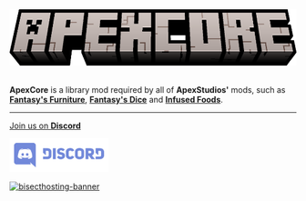 <center><img src="https://raw.githubusercontent.com/ApexStudios-Dev/.github/refs/heads/master/assets/minecraft/new/apexcore.png" alt="mod-logo" width="531" height="99"></center>

<br>

**ApexCore** is a library mod required by all of **ApexStudios'** mods, such as [**Fantasy's Furniture**](https://www.curseforge.com/minecraft/mc-mods/fantasys-furniture), [**Fantasy's Dice**](https://www.curseforge.com/minecraft/mc-mods/fantasys-dice) and [**Infused Foods**](https://www.curseforge.com/minecraft/mc-mods/infused-foods).

---

[Join us on **Discord**](https://discord.apexstudios.dev/)

[<img src="https://raw.githubusercontent.com/ApexStudios-Dev/.github/refs/heads/master/assets/third_party/discord_banner.svg" alt="discord-banner" width="174" height="59">](https://discord.apexstudios.dev/)

[![bisecthosting-banner](https://www.bisecthosting.com/partners/custom-banners/f4d8198a-6c2a-4d86-8d74-1977589e8ef7.webp)](https://www.bisecthosting.com/apexstudios)

